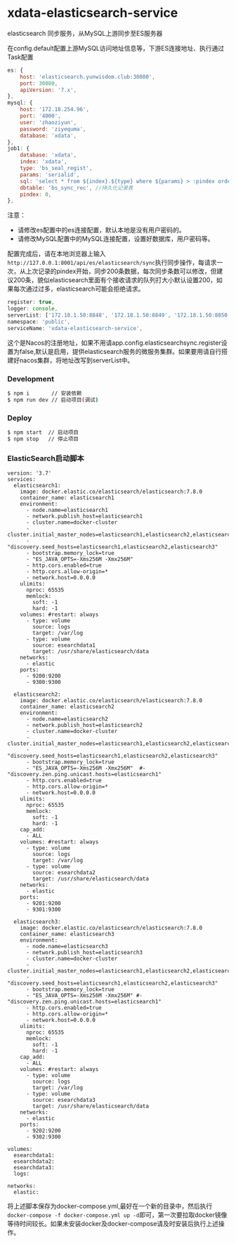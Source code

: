 # xdata-elasticsearch-service

elasticsearch 同步服务，从MySQL上游同步至ES服务器

在config.default配置上游MySQL访问地址信息等，下游ES连接地址、执行通过Task配置

```js
es: {
    host: 'elasticsearch.yunwisdom.club:30080',
    port: 30080,
    apiVersion: '7.x',
},
mysql: {
    host: '172.18.254.96',
    port: '4000',
    user: 'zhaoziyun',
    password: 'ziyequma',
    database: 'xdata',
},
job1: {
    database: 'xdata',
    index: 'xdata',
    type: 'bs_seal_regist',
    params: 'serialid',
    sql: 'select * from ${index}.${type} where ${params} > :pindex order by ${params} asc limit 200',
    dbtable: 'bs_sync_rec', //持久化记录表  
    pindex: 0,
},
```

注意：
 - 请修改es配置中的es连接配置，默认本地是没有用户密码的。
 - 请修改MySQL配置中的MySQL连接配置，设置好数据库，用户密码等。

配置完成后，请在本地浏览器上输入`http://127.0.0.1:8001/api/es/elasticsearch/sync`执行同步操作，每请求一次，从上次记录的pindex开始，同步200条数据，每次同步条数可以修改，但建议200条，貌似elasticsearch里面有个接收请求的队列打大小默认设置200，如果每次通过过多，elasticsearch可能会拒绝请求。

```js
register: true,
logger: console,
serverList: ['172.18.1.50:8848', '172.18.1.50:8849', '172.18.1.50:8850'], // replace to real nacos serverList
namespace: 'public',
serviceName: 'xdata-elasticsearch-service',
```

这个是Nacos的注册地址，如果不用请app.config.elasticsearchsync.register设置为false,默认是启用，提供elasticsearch服务的微服务集群。如果要用请自行搭建好nacos集群，将地址改写到serverList中。

### Development

```bash
$ npm i       // 安装依赖
$ npm run dev // 启动项目(调试)
```

### Deploy

```bash
$ npm start  // 启动项目
$ npm stop   // 停止项目
```


### ElasticSearch启动脚本

```
version: '3.7'
services:
  elasticsearch1:
    image: docker.elastic.co/elasticsearch/elasticsearch:7.8.0
    container_name: elasticsearch1
    environment:
      - node.name=elasticsearch1
      - network.publish_host=elasticsearch1
      - cluster.name=docker-cluster
      - cluster.initial_master_nodes=elasticsearch1,elasticsearch2,elasticsearch3
      - "discovery.seed_hosts=elasticsearch1,elasticsearch2,elasticsearch3"
      - bootstrap.memory_lock=true
      - "ES_JAVA_OPTS=-Xms256M -Xmx256M"
      - http.cors.enabled=true
      - http.cors.allow-origin=*
      - network.host=0.0.0.0
    ulimits:
      nproc: 65535
      memlock:
        soft: -1
        hard: -1
    volumes: #restart: always
      - type: volume
        source: logs
        target: /var/log
      - type: volume
        source: esearchdata1
        target: /usr/share/elasticsearch/data
    networks:
      - elastic
    ports:
      - 9200:9200
      - 9300:9300

  elasticsearch2:
    image: docker.elastic.co/elasticsearch/elasticsearch:7.8.0
    container_name: elasticsearch2
    environment:
      - node.name=elasticsearch2
      - network.publish_host=elasticsearch2
      - cluster.name=docker-cluster
      - cluster.initial_master_nodes=elasticsearch1,elasticsearch2,elasticsearch3
      - "discovery.seed_hosts=elasticsearch1,elasticsearch2,elasticsearch3"
      - bootstrap.memory_lock=true
      - "ES_JAVA_OPTS=-Xms256M -Xmx256M"  #- "discovery.zen.ping.unicast.hosts=elasticsearch1"
      - http.cors.enabled=true
      - http.cors.allow-origin=*
      - network.host=0.0.0.0
    ulimits:
      nproc: 65535
      memlock:
        soft: -1
        hard: -1
    cap_add:
      - ALL
    volumes: #restart: always
      - type: volume
        source: logs
        target: /var/log
      - type: volume
        source: esearchdata2
        target: /usr/share/elasticsearch/data
    networks:
      - elastic
    ports:
      - 9201:9200
      - 9301:9300

  elasticsearch3:
    image: docker.elastic.co/elasticsearch/elasticsearch:7.8.0
    container_name: elasticsearch3
    environment:
      - node.name=elasticsearch3
      - network.publish_host=elasticsearch3
      - cluster.name=docker-cluster
      - cluster.initial_master_nodes=elasticsearch1,elasticsearch2,elasticsearch3
      - "discovery.seed_hosts=elasticsearch1,elasticsearch2,elasticsearch3"
      - bootstrap.memory_lock=true
      - "ES_JAVA_OPTS=-Xms256M -Xmx256M" #- "discovery.zen.ping.unicast.hosts=elasticsearch1"
      - http.cors.enabled=true
      - http.cors.allow-origin=*
      - network.host=0.0.0.0
    ulimits:
      nproc: 65535
      memlock:
        soft: -1
        hard: -1
    cap_add:
      - ALL
    volumes: #restart: always
      - type: volume
        source: logs
        target: /var/log
      - type: volume
        source: esearchdata3
        target: /usr/share/elasticsearch/data
    networks:
      - elastic
    ports:
      - 9202:9200
      - 9302:9300

volumes:
  esearchdata1:
  esearchdata2:
  esearchdata3:
  logs:

networks:
  elastic:
```
将上述脚本保存为docker-compose.yml,最好在一个新的目录中，然后执行`docker-compose -f docker-compose.yml up -d`即可，第一次要拉取docker镜像等待时间较长。如果未安装docker及docker-compose请及时安装后执行上述操作。